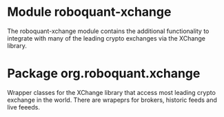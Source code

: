 # Module roboquant-xchange

The roboquant-xchange module contains the additional functionality to integrate with many of the leading crypto exchanges via the XChange library.

# Package org.roboquant.xchange

Wrapper classes for the XChange library that access most leading crypto exchange in the world. There are wrapeprs for brokers, historic feeds and live feeeds.
